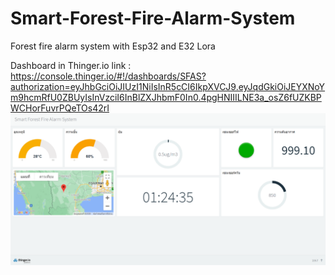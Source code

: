 # Smart-Forest-Fire-Alarm-System
Forest fire alarm system with Esp32 and E32 Lora



Dashboard in Thinger.io
link : https://console.thinger.io/#!/dashboards/SFAS?authorization=eyJhbGciOiJIUzI1NiIsInR5cCI6IkpXVCJ9.eyJqdGkiOiJEYXNoYm9hcmRfU0ZBUyIsInVzciI6InBlZXJhbmF0In0.4pgHNIIILNE3a_osZ6fUZKBPWCHorFuvrPQeTOs42rI
![](Picture/Picture1.png)
